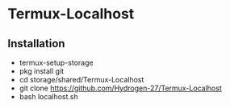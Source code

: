 # Termux-Localhost

## Installation

* termux-setup-storage
* pkg install git
* cd storage/shared/Termux-Localhost
* git clone https://github.com/Hydrogen-27/Termux-Localhost
* bash localhost.sh
